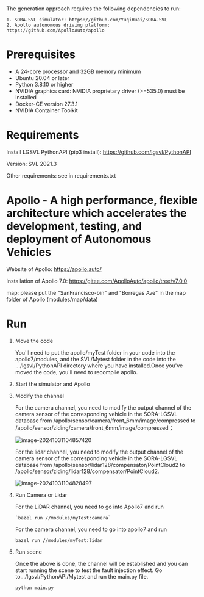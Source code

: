 # 

The generation approach requires the following dependencies to run:

	1. SORA-SVL simulator: https://github.com/YuqiHuai/SORA-SVL
	2. Apollo autonomous driving platform: https://github.com/ApolloAuto/apollo

# Prerequisites

* A 24-core processor and 32GB memory minimum
* Ubuntu 20.04 or later
* Python 3.8.10 or higher
* NVIDIA graphics card: NVIDIA proprietary driver (>=535.0) must be installed
* Docker-CE version 27.3.1
* NVIDIA Container Toolkit

# Requirements

Install LGSVL PythonAPI (pip3 install): https://github.com/lgsvl/PythonAPI

Version: SVL 2021.3

Other requirements: see in requirements.txt

# Apollo - A high performance, flexible architecture which accelerates the development, testing, and deployment of Autonomous Vehicles

Website of Apollo: https://apollo.auto/

Installation of Apollo 7.0: https://gitee.com/ApolloAuto/apollo/tree/v7.0.0

map: please put the "SanFrancisco-bin" and "Borregas Ave" in the map folder of Apollo (modules/map/data)

# Run

1. Move the code

   You'll need to put the apollo/myTest folder in your code into the  apollo7/modules, and the SVL/Mytest folder in the code into the .../lgsvl/PythonAPI directory where you have installed.Once you've moved the code, you'll need to recompile apollo.

2. Start the simulator and Apollo

3. Modify the channel

   For the camera channel, you need to modify the output channel of the camera sensor of the corresponding vehicle in the SORA-LGSVL database from /apollo/sensor/camera/front_6mm/image/compressed to /apollo/sensor/zlding/camera/front_6mm/image/compressed；

   ![image-20241031104857420](/home/zlding/.config/Typora/typora-user-images/image-20241031104857420.png)

   For the lidar channel, you need to modify the output channel of the camera sensor of the corresponding vehicle in the SORA-LGSVL database from /apollo/sensor/lidar128/compensator/PointCloud2 to /apollo/sensor/zlding/lidar128/compensator/PointCloud2.

   ![image-20241031104828497](/home/zlding/.config/Typora/typora-user-images/image-20241031104828497.png)

4. Run Camera or Lidar

   For the LiDAR channel, you need to go into Apollo7 and run

   ```
   `bazel run //modules/myTest:camera`
   ```

   For the camera channel, you need to go into apollo7 and run

   ```
   bazel run //modules/myTest:lidar
   ```

5. Run scene

   Once the above is done, the channel will be established and you can start running the scene to test the fault injection effect. Go to.../lgsvl/PythonAPI/Mytest and run the main.py file.

   ```
   python main.py
   ```

   

